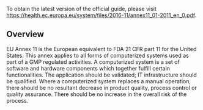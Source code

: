 To obtain the latest version of the official guide, please visit https://health.ec.europa.eu/system/files/2016-11/annex11_01-2011_en_0.pdf.

## Overview

EU Annex 11 is the European equivalent to FDA 21 CFR part 11 for the United States. This annex applies to all forms of computerized systems used as part of a GMP regulated activities. A computerized system is a set of software and hardware components which together fulfill certain functionalities. The application should be validated; IT infrastructure should be qualified. Where a computerized system replaces a manual operation, there should be no resultant decrease in product quality, process control or quality assurance. There should be no increase in the overall risk of the process.
